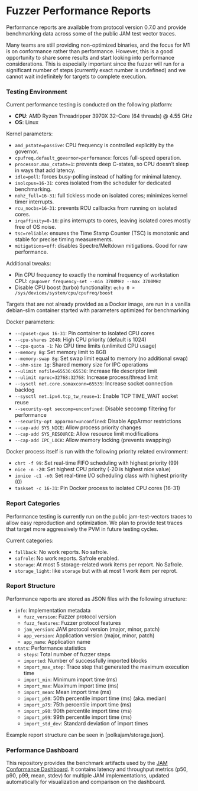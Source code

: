 # Fuzzer Performance Reports

Performance reports are available from protocol version 0.7.0 and provide
benchmarking data across some of the public JAM test vector traces.

Many teams are still providing non-optimized binaries, and the focus for M1 is
on conformance rather than performance. However, this is a good opportunity to
share some results and start looking into performance considerations. This is
especially important since the fuzzer will run for a significant number of steps
(currently exact number is undefined) and we cannot wait indefinitely for
targets to complete execution.

### Testing Environment

Current performance testing is conducted on the following platform:
- **CPU**: AMD Ryzen Threadripper 3970X 32-Core (64 threads) @ 4.55 GHz
- **OS**: Linux

Kernel parameters:
- `amd_pstate=passive`: CPU frequency is controlled explicitly by the governor.
- `cpufreq.default_governor=performance`: forces full-speed operation.
- `processor.max_cstate=1`: prevents deep C-states, so CPU doesn’t sleep in ways
  that add latency.
- `idle=poll`: forces busy-polling instead of halting for minimal latency.
- `isolcpus=16-31`: cores isolated from the scheduler for dedicated benchmarking.
- `nohz_full=16-31`: full tickless mode on isolated cores; minimizes kernel timer interrupts.
- `rcu_nocbs=16-31`: prevents RCU callbacks from running on isolated cores.
- `irqaffinity=0-16`: pins interrupts to cores, leaving isolated cores mostly free of OS noise.
- `tsc=reliable`: ensures the Time Stamp Counter (TSC) is monotonic and stable for
  precise timing measurements.
- `mitigations=off`: disables Spectre/Meltdown mitigations. Good for raw performance.

Additional tweaks:
- Pin CPU frequency to exactly the nominal frequency of workstation CPU:
  `cpupower frequency-set --min 3700MHz --max 3700MHz`
- Disable CPU boost (turbo) functionality:
  `echo 0 > /sys/devices/system/cpu/cpufreq/boost`

Targets that are not already provided as a Docker image, are run in a vanilla
debian-slim container started with parameters optimized for benchmarking

Docker parameters:

- `--cpuset-cpus 16-31`: Pin container to isolated CPU cores
- `--cpu-shares 2048`: High CPU priority (default is 1024)
- `--cpu-quota -1`: No CPU time limits (unlimited CPU usage)
- `--memory 8g`: Set memory limit to 8GB
- `--memory-swap 8g`: Set swap limit equal to memory (no additional swap)
- `--shm-size 1g`: Shared memory size for IPC operations
- `--ulimit nofile=65536:65536`: Increase file descriptor limit
- `--ulimit nproc=32768:32768`: Increase process/thread limit
- `--sysctl net.core.somaxconn=65535`: Increase socket connection backlog
- `--sysctl net.ipv4.tcp_tw_reuse=1`: Enable TCP TIME_WAIT socket reuse
- `--security-opt seccomp=unconfined`: Disable seccomp filtering for performance
- `--security-opt apparmor=unconfined`: Disable AppArmor restrictions
- `--cap-add SYS_NICE`: Allow process priority changes
- `--cap-add SYS_RESOURCE`: Allow resource limit modifications
- `--cap-add IPC_LOCK`: Allow memory locking (prevents swapping)

Docker process itself is run with the following priority related environment:

- `chrt -f 99`: Set real-time FIFO scheduling with highest priority (99)
- `nice -n -20`: Set highest CPU priority (-20 is highest nice value)
- `ionice -c1 -n0`: Set real-time I/O scheduling class with highest priority (0)
- `taskset -c 16-31`: Pin Docker process to isolated CPU cores (16-31)

### Report Categories

Performance testing is currently run on the public jam-test-vectors traces to
allow easy reproduction and optimization. We plan to provide test traces that
target more aggressively the PVM in future testing cycles.

Current categories:
- `fallback`: No work reports. No safrole.
- `safrole`: No work reports. Safrole enabled.
- `storage`: At most 5 storage-related work items per report. No Safrole.
- `storage_light`: like `storage` but with at most 1 work item per reprot.

### Report Structure

Performance reports are stored as JSON files with the following structure:

- `info`: Implementation metadata
  - `fuzz_version`: Fuzzer protocol version
  - `fuzz_features`: Fuzzer protocol features
  - `jam_version`: JAM protocol version (major, minor, patch)
  - `app_version`: Application version (major, minor, patch)
  - `app_name`: Application name
- `stats`: Performance statistics
  - `steps`: Total number of fuzzer steps
  - `imported`: Number of successfully imported blocks
  - `import_max_step`: Trace step that generated the maximum execution time
  - `import_min`: Minimum import time (ms)
  - `import_max`: Maximum import time (ms)
  - `import_mean`: Mean import time (ms)
  - `import_p50`: 50th percentile import time (ms) (aka. median)
  - `import_p75`: 75th percentile import time (ms)
  - `import_p90`: 90th percentile import time (ms)
  - `import_p99`: 99th percentile import time (ms)
  - `import_std_dev`: Standard deviation of import times

Example report structure can be seen in [polkajam/storage.json].

### Performance Dashboard

This repository provides the benchmark artifacts used by the
[JAM Conformance Dashboard](https://paritytech.github.io/jam-conformance-dashboard/).
It contains latency and throughput metrics (p50, p90, p99, mean, stdev)
for multiple JAM implementations, updated automatically for visualization
and comparison on the dashboard.
